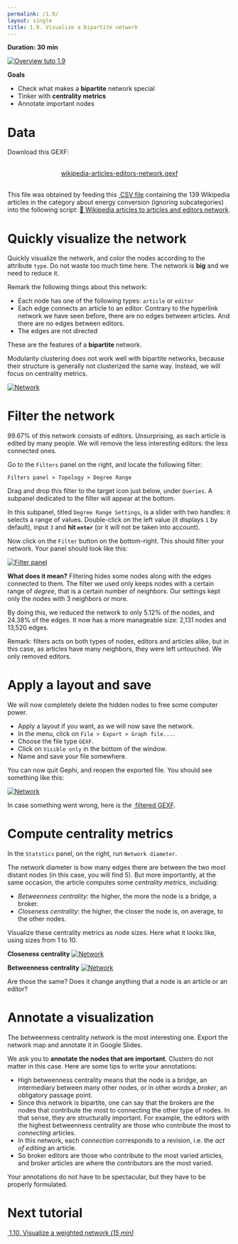 ```yaml
---
permalink: /1.9/
layout: single
title: 1.9. Visualize a bipartite network
---
```


**Duration: 30 min**

[
	![Overview tuto 1.9](../assets/images/1-9.jpg)
](../assets/images/1-9.jpg)

**Goals**
* Check what makes a **bipartite** network special
* Tinker with **centrality metrics**
* Annotate important nodes

# Data

Download this GEXF:

<center><a href="../assets/data/1-9/wikipedia-articles-editors-network.gexf">
	<i class="fas fa-file" style="font-size:5em"></i><br>
	wikipedia-articles-editors-network.gexf
</a><br><br></center>

This file was obtained by feeding this [<i class="fas fa-file-csv"></i>&nbsp;CSV file](../assets/data/1-9/energy-conversion-category-depth-0.csv) containing the 139 Wikipedia articles in the category about energy conversion (ignoring subcategories) into the following script: [🍄&nbsp;Wikipedia articles to articles and editors network](https://colab.research.google.com/github/jacomyma/mapping-controversies/blob/main/notebooks/Wikipedia_articles_to_articles_and_editors_network.ipynb).

# Quickly visualize the network

Quickly visualize the network, and color the nodes according to the attribute ```type```. Do not waste too much time here. The network is **big** and we need to reduce it.

Remark the following things about this network:
* Each node has one of the following types: ```article``` or ```editor```
* Each edge connects an article to an editor. Contrary to the hyperlink network we have seen before, there are no edges between articles. And there are no edges between editors.
* The edges are not directed

These are the features of a **bipartite** network.

Modularity clustering does not work well with bipartite networks, because their structure is generally not clusterized the same way. Instead, we will focus on centrality metrics.

[
	![Network](../assets/images/1-9/preview.png)
](../assets/images/1-9/preview.png)


# Filter the network

99.67% of this network consists of editors. Unsurprising, as each article is edited by many people. We will remove the less interesting editors: the less connected ones.

Go to the ```Filters``` panel on the right, and locate the following filter:
```
Filters panel > Topology > Degree Range
```
Drag and drop this filter to the target icon just below, under ```Queries```. A subpanel dedicated to the filter will appear at the bottom.

In this subpanel, titled ```Degree Range Settings```, is a slider with two handles: it selects a range of values. Double-click on the left value (it displays ```1``` by default), input ```3``` and **hit ```enter```** (or it will not be taken into account).

Now click on the ```Filter``` button on the bottom-right. This should filter your network. Your panel should look like this:

[
	![Filter panel](../assets/images/1-9/filter.png)
](../assets/images/1-9/filter.png)

**What does it mean?** Filtering hides some nodes along with the edges connected to them. The filter we used only keeps nodes with a certain range of *degree*, that is a certain number of neighbors. Our settings kept only the nodes with 3 neighbors or more.

By doing this, we reduced the network to only 5.12% of the nodes, and 24.38% of the edges. It now has a more manageable size: 2,131 nodes and 13,520 edges.

Remark: filters acts on both types of nodes, editors and articles alike, but in this case, as articles have many neighbors, they were left untouched. We only removed editors.


# Apply a layout and save

We will now completely delete the hidden nodes to free some computer power.
* Apply a layout if you want, as we will now save the network.
* In the menu, click on ```File > Export > Graph file...```.
* Choose the file type ```GEXF```.
* Click on ```Visible only``` in the bottom of the window.
* Name and save your file somewhere.

You can now quit Gephi, and reopen the exported file. You should see something like this:

[
	![Network](../assets/images/1-9/filtered-network.png)
](../assets/images/1-9/filtered-network.png)


In case something went wrong, here is the [<i class="fas fa-file"></i>&nbsp;filtered GEXF](../assets/data/1-9/wikipedia-articles-editors-network-filtered.gexf).


# Compute centrality metrics

In the ```Statstics``` panel, on the right, run ```Network diameter```.

The network diameter is how many edges there are between the two most distant nodes (in this case, you will find 5). But more importantly, at the same occasion, the article computes some *centrality metrics*, including:
* *Betweenness centrality*: the higher, the more the node is a bridge, a broker.
* *Closeness centrality*: the higher, the closer the node is, on average, to the other nodes.

Visualize these centrality metrics as node sizes. Here what it looks like, using sizes from 1 to 10.

**Closeness centrality**
[
	![Network](../assets/images/1-9/closeness.png)
](../assets/images/1-9/closeness.png)

**Betweenness centrality**
[
	![Network](../assets/images/1-9/betweenness.png)
](../assets/images/1-9/betweenness.png)

Are those the same? Does it change anything that a node is an article or an editor?

# Annotate a visualization

The betweenness centrality network is the most interesting one. Export the network map and annotate it in Google Slides.

We ask you to **annotate the nodes that are important**. Clusters do not matter in this case. Here are some tips to write your annotations:
* High betweenness centrality means that the node is a bridge, an intermediary between many other nodes, or in other words a *broker*, an obligatory passage point.
* Since this network is bipartite, one can say that the brokers are the nodes that contribute the most to connecting the other type of nodes. In that sense, they are structurally important. For example, the editors with the highest betweenness centrality are those who contribute the most to *connecting* articles.
* In this network, each *connection* corresponds to a revision, i.e. the *act of editing* an article.
* So broker editors are those who contribute to the most varied articles, and broker articles are where the contributors are the most varied.

Your annotations do not have to be spectacular, but they have to be properly formulated.

# Next tutorial

[<i class="fas fa-forward"></i>&nbsp;1.10. Visualize a weighted network *(15 min)*](../1.10/)
